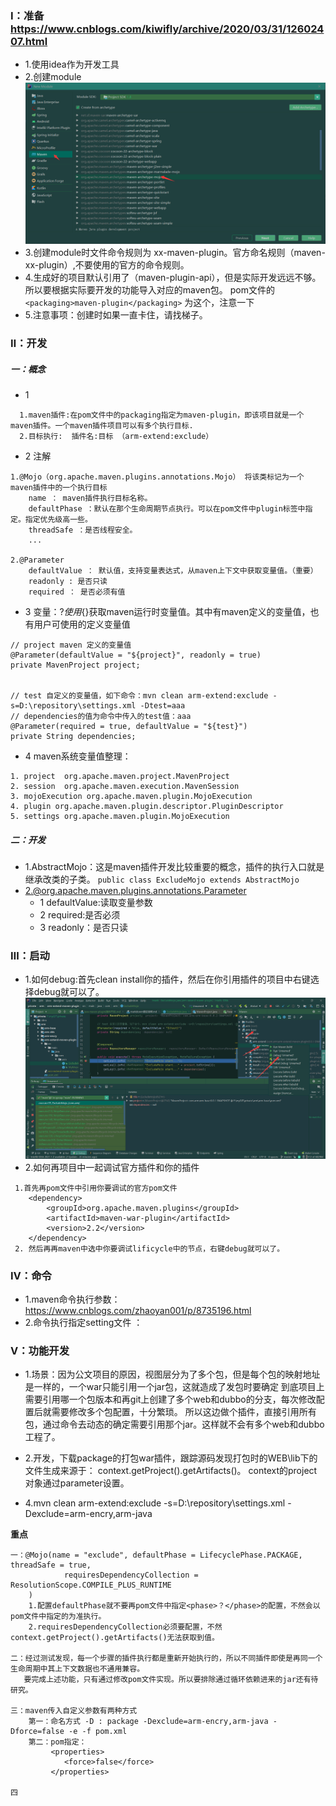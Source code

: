 ### Ⅰ：准备 https://www.cnblogs.com/kiwifly/archive/2020/03/31/12602407.html

+ 1.使用idea作为开发工具
+ 2.创建module
  ![创建模块第一步](../../img/maven/maven-1.png)
+ 3.创建module时文件命令规则为 xx-maven-plugin。官方命名规则（maven-xx-plugin）,不要使用的官方的命令规则。
+ 4.生成好的项目默认引用了（maven-plugin-api），但是实际开发远远不够。所以要根据实际要开发的功能导入对应的maven包。 pom文件的 `<packaging>maven-plugin</packaging>`
  为这个，注意一下
+ 5.注意事项：创建时如果一直卡住，请找梯子。

### Ⅱ：开发

##### 一：概念

+ 1
```
  1.maven插件:在pom文件中的packaging指定为maven-plugin，即该项目就是一个maven插件。一个maven插件项目可以有多个执行目标. 
  2.目标执行:  插件名:目标 （arm-extend:exclude） 
```

+ 2 注解
```
1.@Mojo（org.apache.maven.plugins.annotations.Mojo） 将该类标记为一个maven插件中的一个执行目标
    name ： maven插件执行目标名称。
    defaultPhase ：默认在那个生命周期节点执行。可以在pom文件中plugin标签中指定。指定优先级高一些。
    threadSafe ：是否线程安全。
    ...
    
2.@Parameter 
    defaultValue ： 默认值，支持变量表达式，从maven上下文中获取变量值。（重要）
    readonly : 是否只读
    required ： 是否必须有值

```  

+ 3 变量：${?} 使用${}获取maven运行时变量值。其中有maven定义的变量值，也有用户可使用的定义变量值

```
// project maven 定义的变量值
@Parameter(defaultValue = "${project}", readonly = true)
private MavenProject project;


// test 自定义的变量值，如下命令：mvn clean arm-extend:exclude -s=D:\repository\settings.xml -Dtest=aaa
// dependencies的值为命令中传入的test值：aaa
@Parameter(required = true, defaultValue = "${test}")
private String dependencies;
```

+ 4 maven系统变量值整理：

```
1. project  org.apache.maven.project.MavenProject
2. session  org.apache.maven.execution.MavenSession
3. mojoExecution org.apache.maven.plugin.MojoExecution
4. plugin org.apache.maven.plugin.descriptor.PluginDescriptor
5. settings org.apache.maven.plugin.MojoExecution

```

##### 二：开发

+ 1.AbstractMojo：这是maven插件开发比较重要的概念，插件的执行入口就是继承改类的子类。
  `public class ExcludeMojo extends AbstractMojo`
+ 2.@org.apache.maven.plugins.annotations.Parameter
    + 1 defaultValue:读取变量参数
    + 2 required:是否必须
    + 3 readonly：是否只读

### Ⅲ：启动

+ 1.如何debug:首先clean install你的插件，然后在你引用插件的项目中右键选择debug就可以了。
  ![debug](../../img/maven/maven-2.png)
+ 2.如何再项目中一起调试官方插件和你的插件

```
 1.首先再pom文件中引用你要调试的官方pom文件
    <dependency>
        <groupId>org.apache.maven.plugins</groupId>
        <artifactId>maven-war-plugin</artifactId>
        <version>2.2</version>
    </dependency>
 2. 然后再再maven中选中你要调试lificycle中的节点，右键debug就可以了。

```

### Ⅳ：命令

+ 1.maven命令执行参数：https://www.cnblogs.com/zhaoyan001/p/8735196.html
+ 2.命令执行指定setting文件 ：

### Ⅴ：功能开发

+ 1.场景：因为公文项目的原因，视图层分为了多个包，但是每个包的映射地址是一样的，一个war只能引用一个jar包，这就造成了发包时要确定
  到底项目上需要引用哪一个包版本和再git上创建了多个web和dubbo的分支，每次修改配置后就需要修改多个包配置，十分繁琐。
  所以这边做个插件，直接引用所有包，通过命令去动态的确定需要引用那个jar。这样就不会有多个web和dubbo工程了。

+ 2.开发，下载package的打包war插件，跟踪源码发现打包时的WEB\lib下的文件生成来源于： context.getProject().getArtifacts()。
  context的project对象通过parameter设置。

+ 4.mvn clean arm-extend:exclude -s=D:\repository\settings.xml -Dexclude=arm-encry,arm-java

**重点**

```
一：@Mojo(name = "exclude", defaultPhase = LifecyclePhase.PACKAGE, threadSafe = true,
            requiresDependencyCollection = ResolutionScope.COMPILE_PLUS_RUNTIME
    )
    1.配置defaultPhase就不要再pom文件中指定<phase>？</phase>的配置，不然会以pom文件中指定的为准执行。
    2.requiresDependencyCollection必须要配置，不然context.getProject().getArtifacts()无法获取到值。

二：经过测试发现，每一个步骤的插件执行都是重新开始执行的，所以不同插件即使是再同一个生命周期中其上下文数据也不通用兼容。
   要完成上述功能，只有通过修改pom文件实现。所以要排除通过循环依赖进来的jar还有待研究。
    
三：maven传入自定义参数有两种方式
    第一：命名方式 -D : package -Dexclude=arm-encry,arm-java -Dforce=false -e -f pom.xml
    第二：pom指定：
         <properties>
            <force>false</force>
         </properties>
        
四        
```
